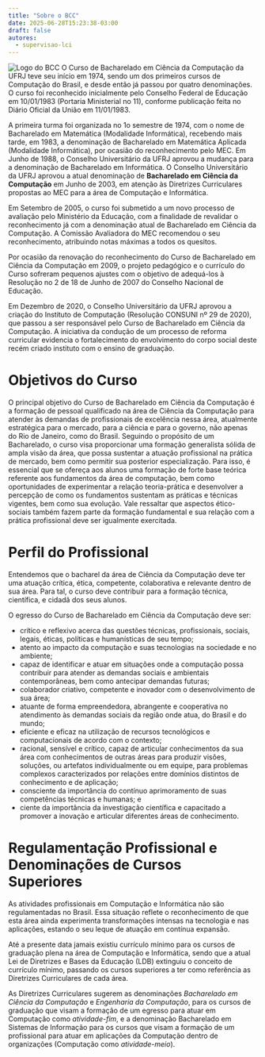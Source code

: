 ```yaml
---
title: "Sobre o BCC"
date: 2025-06-28T15:23:38-03:00
draft: false
autores:
  - supervisao-lci
---
```


![Logo do BCC](/img/logo-bcc.png)
O Curso de Bacharelado em Ciência da Computação da UFRJ teve seu início em 1974, sendo um dos primeiros cursos de Computação do Brasil, e desde então já passou por quatro denominações. O curso foi reconhecido inicialmente pelo Conselho Federal de Educação em 10/01/1983 (Portaria Ministerial no 11), conforme publicação feita no Diário Oficial da União em 11/01/1983.

A primeira turma foi organizada no 1o semestre de 1974, com o nome de Bacharelado em Matemática (Modalidade Informática), recebendo mais tarde, em 1983, a denominação de Bacharelado em Matemática Aplicada (Modalidade Informática), por ocasião do reconhecimento pelo MEC. Em Junho de 1988, o Conselho Universitário da UFRJ aprovou a mudança para a denominação de Bacharelado em Informática. O Conselho Universitário da UFRJ aprovou a atual denominação de **Bacharelado em Ciência da Computação** em Junho de 2003, em atenção às Diretrizes Curriculares propostas ao MEC para a área de Computação e Informática.

Em Setembro de 2005, o curso foi submetido a um novo processo de avaliação pelo Ministério da Educação, com a finalidade de revalidar o reconhecimento já com a denominação atual de Bacharelado em Ciência da Computação. A Comissão Avaliadora do MEC recomendou o seu reconhecimento, atribuindo notas máximas a todos os quesitos. 

Por ocasião da renovação do reconhecimento do Curso de Bacharelado em Ciência da Computação em 2009, o projeto pedagógico e o currículo do Curso sofreram pequenos ajustes com o objetivo de adequá-los à Resolução no 2 de 18 de Junho de 2007 do Conselho Nacional de Educação.

Em Dezembro de 2020, o Conselho Universitário da UFRJ aprovou a criação do Instituto de Computação (Resolução CONSUNI nº 29 de 2020), que passou a ser responsável pelo Curso de Bacharelado em Ciência da Computação. A iniciativa da condução de um processo de reforma curricular evidencia o fortalecimento do envolvimento do corpo social deste recém criado instituto com o ensino de graduação.

# Objetivos do Curso

O principal objetivo do Curso de Bacharelado em Ciência da Computação é a formação de pessoal qualificado na  área de Ciência da Computação para atender às demandas de profissionais de excelência nessa área, atualmente estratégica para o mercado, para a ciência e para o governo, não apenas do Rio de Janeiro, como do Brasil. Seguindo o propósito de um Bacharelado, o curso visa proporcionar uma formação generalista sólida de ampla visão da área, que possa sustentar a atuação profissional na prática de mercado, bem como permitir sua posterior especialização. Para isso, é essencial que se ofereça aos alunos uma formação de forte base teórica referente aos fundamentos da área de computação, bem como oportunidades de experimentar a relação teoria-prática e desenvolver a percepção de como os fundamentos sustentam as práticas e técnicas vigentes, bem como sua evolução. Vale ressaltar que aspectos ético-sociais também fazem parte da formação fundamental e sua relação com a prática profissional deve ser igualmente exercitada.

# Perfil do Profissional

Entendemos que o bacharel da área de Ciência da Computação deve ter uma atuação crítica, ética, competente, colaborativa e relevante dentro de sua área. Para tal, o curso deve contribuir para a formação técnica, científica, e cidadã dos seus alunos. 

O egresso do Curso de Bacharelado em Ciência da Computação deve ser: 

- crítico e reflexivo acerca das questões técnicas, profissionais, sociais, legais, éticas, políticas e humanísticas de seu tempo;
- atento ao impacto da computação e suas tecnologias na sociedade e no ambiente;
- capaz de identificar e atuar em situações onde a computação possa contribuir para atender as demandas sociais e ambientais contemporâneas, bem como antecipar demandas futuras; 
- colaborador criativo, competente e inovador com o desenvolvimento de sua área;
- atuante de forma empreendedora, abrangente e cooperativa no atendimento às demandas sociais da região onde atua, do Brasil e do mundo;
- eficiente e eficaz na utilização de recursos tecnológicos e computacionais de acordo com o contexto;
- racional, sensível e crítico,  capaz de articular conhecimentos da sua área com conhecimentos de outras áreas para produzir visões, soluções, ou artefatos individualmente ou em equipe, para problemas complexos caracterizados por relações entre domínios distintos de conhecimento e de aplicação;
- consciente da importância do contínuo aprimoramento de suas competências técnicas e humanas; e
- ciente da importância da investigação científica e capacitado a promover a inovação e articular diferentes áreas de conhecimento.

# Regulamentação Profissional e Denominações de Cursos Superiores

As atividades profissionais em Computação e Informática não são regulamentadas no Brasil. Essa situação reflete o reconhecimento de que esta área ainda experimenta transformações intensas na tecnologia e nas aplicações, estando o seu leque de atuação em contínua expansão.

Até a presente data jamais existiu currículo mínimo para os cursos de graduação plena na área de Computação e Informática, sendo que a atual Lei de Diretrizes e Bases da Educação (LDB) extinguiu o conceito de currículo mínimo, passando os cursos superiores a ter como referência as Diretrizes Curriculares de cada área.

As Diretrizes Curriculares sugerem as denominações *Bacharelado em Ciência da Computação* e *Engenharia da Computação*, para os cursos de graduação que visam a formação de um egresso para atuar em Computação como *atividade-fim*, e a denominação Bacharelado em Sistemas de Informação para os cursos que visam a formação de um profissional para atuar em aplicações da Computação dentro de organizações (Computação como *atividade-meio*).


